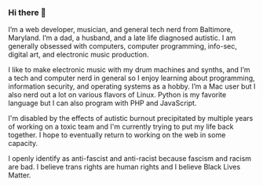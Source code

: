 ### Hi there 👋

I’m a web developer, musician, and general tech nerd from Baltimore, Maryland. I’m a dad, a husband, and a late life diagnosed autistic. I am generally obsessed with computers, computer programming, info-sec, digital art, and electronic music production.

I like to make electronic music with my drum machines and synths, and I’m a tech and computer nerd in general so I enjoy learning about programming, information security, and operating systems as a hobby. I’m a Mac user but I also nerd out a lot on various flavors of Linux. Python is my favorite language but I can also program with PHP and JavaScript.

I'm disabled by the effects of autistic burnout precipitated by multiple years of working on a toxic team and I'm currently trying to put my life back together. I hope to eventually return to working on the web in some capacity.

I openly identify as anti-fascist and anti-racist because fascism and racism are bad. I believe trans rights are human rights and I believe Black Lives Matter.
